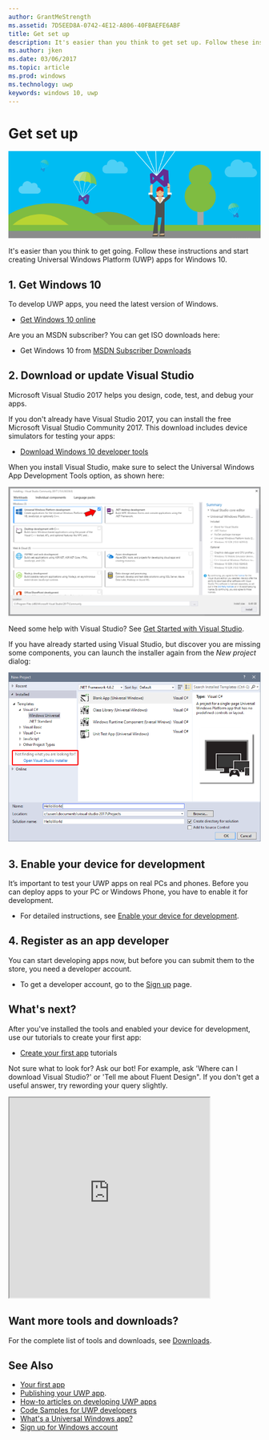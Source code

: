 ```yaml
---
author: GrantMeStrength
ms.assetid: 7D5EED8A-0742-4E12-A806-40FBAEFE6ABF
title: Get set up
description: It's easier than you think to get set up. Follow these instructions and start creating Universal Windows Platform (UWP) apps for Windows 10.
ms.author: jken
ms.date: 03/06/2017
ms.topic: article
ms.prod: windows
ms.technology: uwp
keywords: windows 10, uwp
---
```


# Get set up

![Get ready to use Visual Studio](images/VisualStudio2017Hero_ImageXL-LG.png)


It's easier than you think to get going. Follow these instructions and start creating Universal Windows Platform (UWP) apps for Windows 10.

## 1. Get Windows 10

To develop UWP apps, you need the latest version of Windows.

-   [Get Windows 10 online](http://go.microsoft.com/fwlink/p/?LinkId=619312)

Are you an MSDN subscriber? You can get ISO downloads here:

-   Get Windows 10 from [MSDN Subscriber Downloads](http://go.microsoft.com/fwlink/p/?LinkId=266384)


## 2. Download or update Visual Studio

Microsoft Visual Studio 2017 helps you design, code, test, and debug your apps.

If you don't already have Visual Studio 2017, you can install the free Microsoft Visual Studio Community 2017. This download includes device simulators for testing your apps:

-   [Download Windows 10 developer tools](https://go.microsoft.com/fwlink/p/?LinkID=534189)

When you install Visual Studio, make sure to select the Universal Windows App Development Tools option, as shown here:

![Visual Studio tools for UWP](images/vs-2017-community-setup.png)

Need some help with Visual Studio? See [Get Started with Visual Studio](https://www.visualstudio.com/vs/getting-started).

If you have already started using Visual Studio, but discover you are missing some components, you can launch the installer again from the *New project* dialog:

   ![How to repeat the installation process](images/win10-cs-install.png)


## 3. Enable your device for development

It’s important to test your UWP apps on real PCs and phones. Before you can deploy apps to your PC or Windows Phone, you have to enable it for development.

-   For detailed instructions, see [Enable your device for development](enable-your-device-for-development.md).

## 4. Register as an app developer

You can start developing apps now, but before you can submit them to the store, you need a developer account.

-   To get a developer account, go to the [Sign up](sign-up.md) page.

## What's next?

After you've installed the tools and enabled your device for development, use our tutorials to create your first app:

-   [Create your first app](your-first-app.md) tutorials

Not sure what to look for? Ask our bot! For example, ask 'Where can I download Visual Studio?' or 'Tell me about Fluent Design". If you don't get a useful answer, try rewording your query slightly.

<iframe src='https://webchat.botframework.com/embed/DocBot4?s=T2nP6qZUXC8.cwA.lvc.AR-ZBwtULpaITu6_dAhMwrmg4R2GSLNzIoiMNFL8M7M' height="400" width="400"></iframe>

## Want more tools and downloads?

For the complete list of tools and downloads, see [Downloads](http://go.microsoft.com/fwlink/p/?linkid=285935).


## See Also

* [Your first app](your-first-app.md)
* [Publishing your UWP app](https://developer.microsoft.com/store/publish-apps).
* [How-to articles on developing UWP apps](https://developer.microsoft.com/windows/apps/develop)
* [Code Samples for UWP developers](https://developer.microsoft.com/windows/samples)
* [What's a Universal Windows app?](whats-a-uwp.md)
* [Sign up for Windows account](sign-up.md)
